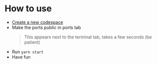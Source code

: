 # How to use

- [Create a new codespace](https://docs.github.com/en/codespaces/getting-started/quickstart)
- Make the ports public in ports tab
  > This appears next to the terminal tab, takes a few seconds (be patient)
- Run `yarn start`
- Have fun

